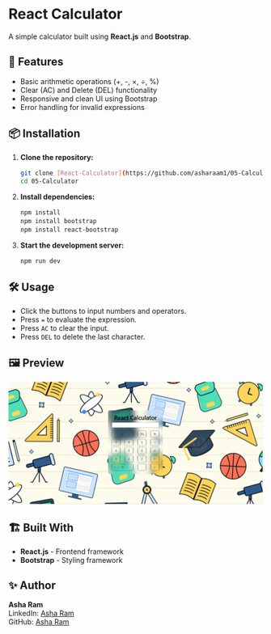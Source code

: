 # React Calculator

A simple calculator built using **React.js** and **Bootstrap**.

## 🚀 Features
- Basic arithmetic operations (+, -, ×, ÷, %)
- Clear (AC) and Delete (DEL) functionality
- Responsive and clean UI using Bootstrap
- Error handling for invalid expressions

## 📦 Installation

1. **Clone the repository:**
   ```bash
   git clone [React-Calculator](https://github.com/asharaam1/05-Calculator)
   cd 05-Calculator
   ```

2. **Install dependencies:**
   ```bash
   npm install
   npm install bootstrap
   npm install react-bootstrap
   ```

3. **Start the development server:**
   ```bash
   npm run dev
   ```

## 🛠 Usage
- Click the buttons to input numbers and operators.
- Press `=` to evaluate the expression.
- Press `AC` to clear the input.
- Press `DEL` to delete the last character.

## 🖼 Preview
![Calculator Preview](./src/assets/image.png)

## 🏗 Built With
- **React.js** - Frontend framework
- **Bootstrap** - Styling framework

## ✨ Author
**Asha Ram**  
LinkedIn: [Asha Ram](https://www.linkedin.com/in/asha-ram/)  
GitHub: [Asha Ram](https://github.com/asharaam1)
